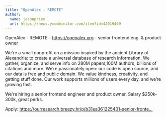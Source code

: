 ```yaml
---
title: "OpenAlex : REMOTE"
author:
  name: jasonpriem
  url: https://news.ycombinator.com/item?id=42019409
---
```

OpenAlex - REMOTE - <a href="https:&#x2F;&#x2F;openalex.org" rel="nofollow">https:&#x2F;&#x2F;openalex.org</a> - senior frontend eng. &amp; product owner

We&#x27;re a small nonprofit on a mission inspired by the ancient Library of Alexandria: to create a universal database of research information. We gather, organize, and serve info on 280M papers,100M authors, billions of citations and more. We’re passionately open: our code is open source, and our data is free and public domain. We value kindness, creativity, and getting stuff done. Our work supports millions of users every day, and we’re growing fast.

We&#x27;re hiring a senior frontend engineer and product owner. Salary $250k-300k, great perks.

Apply: <a href="https:&#x2F;&#x2F;ourresearch.breezy.hr&#x2F;p&#x2F;b31ea361225401-senior-frontend-engineer-product-owner" rel="nofollow">https:&#x2F;&#x2F;ourresearch.breezy.hr&#x2F;p&#x2F;b31ea361225401-senior-fronte...</a>
<JobApplication />
